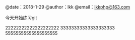 @date：2018-1-29
@author：lkk
@email：lkkphp@163.com



今天开始练习git

22222222222222222222
33333333333333333333
55555555555555555555








